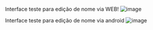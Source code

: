 Interface teste para edição de nome via WEB!
![image](https://github.com/user-attachments/assets/1104ae02-7e49-46b4-a191-be15724819a8)








Interface teste para edição de nome via android
![image](https://github.com/user-attachments/assets/c43864dc-e500-47ee-a84c-fe04db734746)
